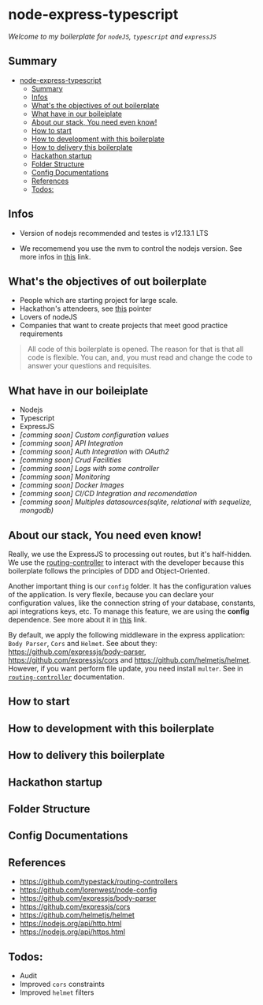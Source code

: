 # node-express-typescript

_Welcome to my boilerplate for `nodeJS`, `typescript` and `expressJS`_

## Summary

- [node-express-typescript](#node-express-typescript)
  - [Summary](#summary)
  - [Infos](#infos)
  - [What's the objectives of out boilerplate](#whats-the-objectives-of-out-boilerplate)
  - [What have in our boileiplate](#what-have-in-our-boileiplate)
  - [About our stack, You need even know!](#about-our-stack-you-need-even-know)
  - [How to start](#how-to-start)
  - [How to development with this boilerplate](#how-to-development-with-this-boilerplate)
  - [How to delivery this boilerplate](#how-to-delivery-this-boilerplate)
  - [Hackathon startup](#hackathon-startup)
  - [Folder Structure](#folder-structure)
  - [Config Documentations](#config-documentations)
  - [References](#references)
  - [Todos:](#todos)

## Infos

 - Version of nodejs recommended and testes is v12.13.1 LTS

 - We recomemend you use the nvm to control the nodejs version. See more infos in [this](https://github.com/nvm-sh/nvm) link.

## What's the objectives of out boilerplate

 - People which are starting project for large scale.
 - Hackathon's attendeers, see [this](#hackathon-startup) pointer
 - Lovers of nodeJS
 - Companies that want to create projects that meet good practice requirements

> All code of this boilerplate is opened. The reason for that is that all code is flexible. You can, and, you must read and change the code to answer your questions and requisites.

## What have in our boileiplate
 - Nodejs
 - Typescript
 - ExpressJS
 - _[comming soon] Custom configuration values_
 - _[comming soon] API Integration_
 - _[comming soon] Auth Integration with OAuth2_
 - _[comming soon] Crud Facilities_
 - _[comming soon] Logs with some controller_
 - _[comming soon] Monitoring_
 - _[comming soon] Docker Images_
 - _[comming soon] CI/CD Integration and recomendation_
 - _[comming soon] Multiples datasources(sqlite, relational with sequelize, mongodb)_

## About our stack, You need even know!

Really, we use the ExpressJS to processing out routes, but it's half-hidden. We use the [routing-controller](https://github.com/typestack/routing-controllers) to interact with the developer because this boilerplate follows the principles of DDD and Object-Oriented.

Another important thing is our `config` folder. It has the configuration values of the application. Is very flexile, because you can declare your configuration values, like the connection string of your database, constants, api integrations keys, etc. To manage this feature, we are using the **config** dependence. See more about it in [this](https://www.npmjs.com/package/config) link.

By default, we apply the following middleware in the express application: `Body Parser`, `Cors` and `Helmet`. See about they:
https://github.com/expressjs/body-parser, https://github.com/expressjs/cors and https://github.com/helmetjs/helmet. However, if you want perform file update, you need install `multer`. See in [`routing-controller`](https://github.com/typestack/routing-controllers#inject-uploaded-file) documentation.

## How to start

## How to development with this boilerplate

## How to delivery this boilerplate

## Hackathon startup

## Folder Structure

## Config Documentations

## References

- https://github.com/typestack/routing-controllers
- https://github.com/lorenwest/node-config
- https://github.com/expressjs/body-parser
- https://github.com/expressjs/cors
- https://github.com/helmetjs/helmet
- https://nodejs.org/api/http.html
- https://nodejs.org/api/https.html

## Todos:
 - Audit
 - Improved `cors` constraints
 - Improved `helmet` filters
